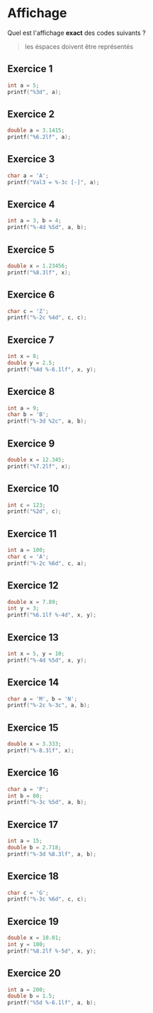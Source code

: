 # Affichage

Quel est l'affichage **exact** des codes suivants ?
> les éspaces doivent être représentés

## Exercice 1
```c
int a = 5;
printf("%3d", a);
```

## Exercice 2
```c
double a = 3.1415;
printf("%6.2lf", a);
```

## Exercice 3
```c
char a = 'A';
printf("Val3 = %-3c [-]", a);
```

## Exercice 4
```c
int a = 3, b = 4;
printf("%-4d %5d", a, b);
```

## Exercice 5
```c
double x = 1.23456;
printf("%8.3lf", x);
```

## Exercice 6
```c
char c = 'Z';
printf("%-2c %4d", c, c);
```

## Exercice 7
```c
int x = 8;
double y = 2.5;
printf("%4d %-6.1lf", x, y);
```

## Exercice 8
```c
int a = 9;
char b = 'B';
printf("%-3d %2c", a, b);
```

## Exercice 9
```c
double x = 12.345;
printf("%7.2lf", x);
```

## Exercice 10
```c
int c = 123;
printf("%2d", c);
```

## Exercice 11
```c
int a = 100;
char c = 'A';
printf("%-2c %6d", c, a);
```

## Exercice 12
```c
double x = 7.89;
int y = 3;
printf("%6.1lf %-4d", x, y);
```

## Exercice 13
```c
int x = 5, y = 10;
printf("%-4d %5d", x, y);
```

## Exercice 14
```c
char a = 'M', b = 'N';
printf("%-2c %-3c", a, b);
```

## Exercice 15
```c
double x = 3.333;
printf("%-8.3lf", x);
```

## Exercice 16
```c
char a = 'P';
int b = 80;
printf("%-3c %5d", a, b);
```

## Exercice 17
```c
int a = 15;
double b = 2.718;
printf("%-3d %8.3lf", a, b);
```

## Exercice 18
```c
char c = 'G';
printf("%-3c %6d", c, c);
```

## Exercice 19
```c
double x = 10.01;
int y = 100;
printf("%8.2lf %-5d", x, y);
```

## Exercice 20
```c
int a = 200;
double b = 1.5;
printf("%5d %-6.1lf", a, b);
```
